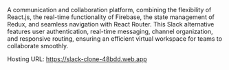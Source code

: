 A communication and collaboration platform, combining the flexibility of React.js, the real-time functionality of Firebase, the state management of Redux, and seamless navigation with React Router. This Slack alternative features user authentication, real-time messaging, channel organization, and responsive routing, ensuring an efficient virtual workspace for teams to collaborate smoothly.

Hosting URL: https://slack-clone-48bdd.web.app 

